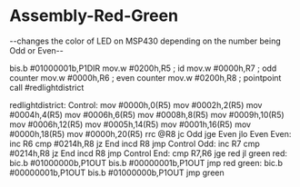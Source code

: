 # Assembly-Red-Green

--changes the color of LED on MSP430 depending on the number being Odd or Even--

 bis.b #01000001b,P1DIR
 mov.w #0200h,R5 ; id
 mov.w #0000h,R7 ; odd counter
 mov.w #0000h,R6 ; even counter
 mov.w #0200h,R8 ; pointpoint
 call #redlightdistrict

redlightdistrict:
Control:
 mov #0000h,0(R5) 
 mov #0002h,2(R5)
 mov #0004h,4(R5)
 mov #0006h,6(R5)
 mov #0008h,8(R5)
 mov #0009h,10(R5)
 mov #0006h,12(R5)
 mov #0005h,14(R5)
 mov #0001h,16(R5)
 mov #0000h,18(R5)
 mov #0000h,20(R5)
 rrc @R8
 jc Odd
 jge Even
 jlo Even
Even:
 inc R6
 cmp #0214h,R8
 jz End
 incd R8
 jmp Control
Odd:
 inc R7
 cmp #0214h,R8
 jz End
 incd R8
 jmp Control
End:
 cmp R7,R6
 jge red
 jl green
red:
 bic.b #01000000b,P1OUT
 bis.b #00000001b,P1OUT
 jmp red
green:
 bic.b #00000001b,P1OUT
 bis.b #01000000b,P1OUT
 jmp green
